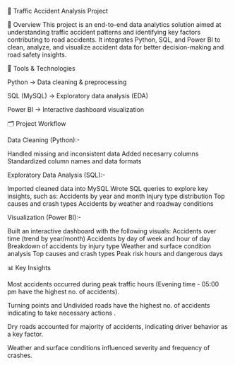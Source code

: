 

🚦 Traffic Accident Analysis Project

📌 Overview
This project is an end-to-end data analytics solution aimed at understanding traffic accident patterns and identifying key factors contributing to road accidents.
It integrates Python, SQL, and Power BI to clean, analyze, and visualize accident data for better decision-making and road safety insights.


🧰 Tools & Technologies

Python → Data cleaning & preprocessing

SQL (MySQL) → Exploratory data analysis (EDA)

Power BI → Interactive dashboard visualization


🗂️ Project Workflow

Data Cleaning (Python):-

Handled missing and inconsistent data
Added necesarry columns
Standardized column names and data formats

Exploratory Data Analysis (SQL):-

Imported cleaned data into MySQL
Wrote SQL queries to explore key insights, such as:
Accidents by year and month
Injury type distribution
Top causes and crash types
Accidents by weather and roadway conditions


Visualization (Power BI):-

Built an interactive dashboard with the following visuals:
Accidents over time (trend by year/month)
Accidents by day of week and hour of day
Breakdown of accidents by injury type
Weather and surface condition analysis
Top causes and crash types
Peak risk hours and dangerous days


📊 Key Insights

Most accidents occurred during peak traffic hours (Evening time - 05:00 pm have the highest no. of accidents).

Turning points and Undivided roads have the highest no. of accidents indicating to take necessary actions .

Dry roads accounted for majority of accidents, indicating driver behavior as a key factor.

Weather and surface conditions influenced severity and frequency of crashes.



